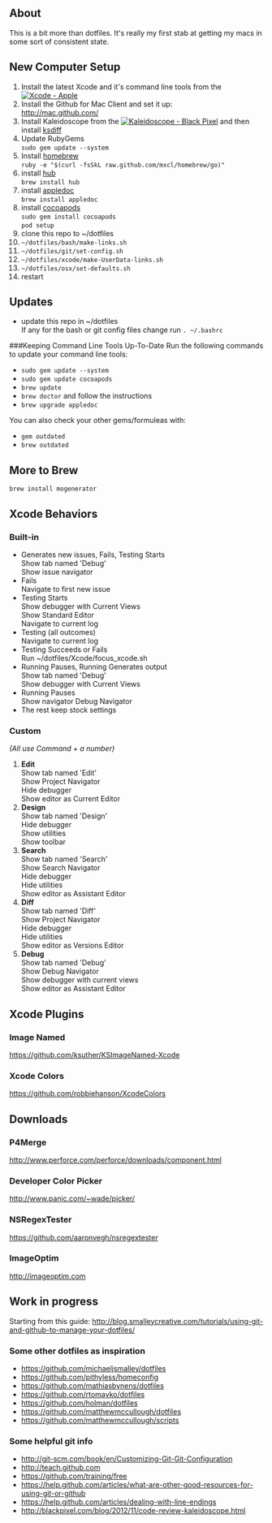 About
-----
This is a bit more than dotfiles. It's really my first stab at getting my macs in some sort of consistent state. 

New Computer Setup
------------------
1. Install the latest Xcode and it's command line tools from the <a href="http://click.linksynergy.com/fs-bin/stat?id=zI5fUanaREs&offerid=146261&type=3&subid=0&tmpid=1826&RD_PARM1=https%253A%252F%252Fitunes.apple.com%252Fus%252Fapp%252Fxcode%252Fid497799835%253Fmt%253D12%2526uo%253D4%2526partnerId%253D30" target="itunes_store"><img src="http://r.mzstatic.com/images/web/linkmaker/badge_macappstore-sm.gif" alt="Xcode - Apple" style="border: 0;"/></a>
2. Install the Github for Mac Client and set it up:  
http://mac.github.com/
3. Install Kaleidoscope from the <a href="http://click.linksynergy.com/fs-bin/stat?id=zI5fUanaREs&offerid=146261&type=3&subid=0&tmpid=1826&RD_PARM1=https%253A%252F%252Fitunes.apple.com%252Fus%252Fapp%252Fkaleidoscope%252Fid587512244%253Fmt%253D12%2526uo%253D4%2526partnerId%253D30" target="itunes_store"><img src="http://r.mzstatic.com/images/web/linkmaker/badge_macappstore-sm.gif" alt="Kaleidoscope - Black Pixel" style="border: 0;"/></a> and then install [ksdiff](http://www.kaleidoscopeapp.com/ksdiff2)
4. Update RubyGems  
`sudo gem update --system`
5. Install [homebrew](http://mxcl.github.com/homebrew/)  
`ruby -e "$(curl -fsSkL raw.github.com/mxcl/homebrew/go)"`
6. install [hub](https://github.com/defunkt/hub)  
`brew install hub`
7. install [appledoc](https://github.com/tomaz/appledoc)  
`brew install appledoc`
8. install [cocoapods](http://cocoapods.org)  
`sudo gem install cocoapods`  
`pod setup`
9. clone this repo to ~/dotfiles
10. `~/dotfiles/bash/make-links.sh`
11. `~/dotfiles/git/set-config.sh`
12. `~/dotfiles/xcode/make-UserData-links.sh`
13. `~/dotfiles/osx/set-defaults.sh`
14. restart

Updates
-------
* update this repo in ~/dotfiles  
If any for the bash or git config files change run `. ~/.bashrc`

###Keeping Command Line Tools Up-To-Date
Run the following commands to update your command line tools:
* `sudo gem update --system`
* `sudo gem update cocoapods`
* `brew update`
* `brew doctor` and follow the instructions
* `brew upgrade appledoc`

You can also check your other gems/formuleas with:
* `gem outdated`
* `brew outdated`



More to Brew
------------
```
brew install mogenerator
```

Xcode Behaviors
---------------
### Built-in
* Generates new issues, Fails, Testing Starts  
Show tab named 'Debug'  
Show issue navigator
* Fails  
Navigate to first new issue
* Testing Starts  
Show debugger with Current Views  
Show Standard Editor  
Navigate to current log
* Testing (all outcomes)  
Navigate to current log
* Testing Succeeds or Fails  
Run ~/dotfiles/Xcode/focus_xcode.sh
* Running Pauses, Running Generates output  
Show tab named 'Debug'  
Show debugger with Current Views
* Running Pauses  
Show navigator Debug Navigator
* The rest keep stock settings

### Custom
_(All use Command + a number)_

1. **Edit**  
Show tab named 'Edit'  
Show Project Navigator  
Hide debugger  
Show editor as Current Editor
2. **Design**  
Show tab named 'Design'  
Hide debugger  
Show utilities  
Show toolbar
3. **Search**  
Show tab named 'Search'  
Show Search Navigator  
Hide debugger  
Hide utilities  
Show editor as Assistant Editor
4. **Diff**  
Show tab named 'Diff'  
Show Project Navigator  
Hide debugger  
Hide utilities  
Show editor as Versions Editor
5. **Debug**  
Show tab named 'Debug'  
Show Debug Navigator  
Show debugger with current views  
Show editor as Assistant Editor

Xcode Plugins
-------------
### Image Named
https://github.com/ksuther/KSImageNamed-Xcode  
### Xcode Colors
https://github.com/robbiehanson/XcodeColors  

Downloads
---------

### P4Merge
http://www.perforce.com/perforce/downloads/component.html
### Developer Color Picker
http://www.panic.com/~wade/picker/
### NSRegexTester
https://github.com/aaronvegh/nsregextester
### ImageOptim
http://imageoptim.com

Work in progress
----------------

Starting from this guide:
http://blog.smalleycreative.com/tutorials/using-git-and-github-to-manage-your-dotfiles/


### Some other dotfiles as inspiration

* https://github.com/michaeljsmalley/dotfiles
* https://github.com/pithyless/homeconfig
* https://github.com/mathiasbynens/dotfiles
* https://github.com/rtomayko/dotfiles
* https://github.com/holman/dotfiles
* https://github.com/matthewmccullough/dotfiles
* https://github.com/matthewmccullough/scripts

### Some helpful git info

* http://git-scm.com/book/en/Customizing-Git-Git-Configuration
* http://teach.github.com
* https://github.com/training/free
* https://help.github.com/articles/what-are-other-good-resources-for-using-git-or-github
* https://help.github.com/articles/dealing-with-line-endings
* http://blackpixel.com/blog/2012/11/code-review-kaleidoscope.html

